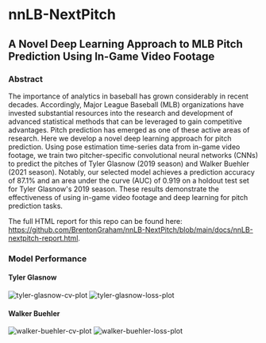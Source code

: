 # nnLB-NextPitch
## A Novel Deep Learning Approach to MLB Pitch Prediction Using In-Game Video Footage
### Abstract

The importance of analytics in baseball has grown considerably in recent decades. Accordingly, Major League Baseball (MLB) organizations have invested substantial resources into the research and development of advanced statistical methods that can be leveraged to gain competitive advantages. Pitch prediction has emerged as one of these active areas of research. Here we develop a novel deep learning approach for pitch prediction. Using pose estimation time-series data from in-game video footage, we train two pitcher-specific convolutional neural networks (CNNs) to predict the pitches of Tyler Glasnow (2019 season) and Walker Buehler (2021 season). Notably, our selected model achieves a prediction accuracy of 87.1% and an area under the curve (AUC) of 0.919 on a holdout test set for Tyler Glasnow's 2019 season. These results demonstrate the effectiveness of using in-game video footage and deep learning for pitch prediction tasks. 

The full HTML report for this repo can be found here: https://github.com/BrentonGraham/nnLB-NextPitch/blob/main/docs/nnLB-nextpitch-report.html.

### Model Performance
#### Tyler Glasnow
![tyler-glasnow-cv-plot](https://user-images.githubusercontent.com/46132172/236987526-0fbfe195-bd55-45fd-bf00-46019d6ec031.png)
![tyler-glasnow-loss-plot](https://user-images.githubusercontent.com/46132172/236987712-518a3a28-1e1a-437c-8a43-3d3619d25d76.png)

#### Walker Buehler
![walker-buehler-cv-plot](https://user-images.githubusercontent.com/46132172/236987678-de258c18-0bed-45bd-b3cd-98969d6c4d57.png)
![walker-buehler-loss-plot](https://user-images.githubusercontent.com/46132172/236987730-df4f6a28-5de9-4896-a6e7-6f04fde901c8.png)
